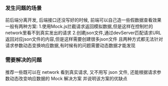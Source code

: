 <!-- {name: 'config', type: 'scene'} -->
### 发生问题的场景
  前后端分离开发, 后端接口还没写好的时候, 前端可以自己造一些假数据查看效果
  一般有两种方案:
  1.使用Mock.js拦截请求返回模拟数据,但是这样在控制栏的network里看不到真实发出的请求
  2.创建json文件,通过devServer匹配请求URL返回对应json文件的内容,但是这样需要创建很多json文件
  且两种方式都无法针对请求参数动态变换响应数据,有时候有的问题需要动态数据才能发现
<!--
  说明：
    描述一个发生所述问题的场景，以及必要的信息
  比如：
    接用户反馈，你司网站首次进入到内容出现间会有一段不小的白屏时间。该网站是用前端框架开发的CSR（Client Side Rendering，客户端渲染）应用
 -->

### 需要解决的问题
推荐一些既可以在 network 看到真实请求, 又不用写 json 文件, 还能根据请求参数动态改变响应数据的 Mock 解决方案
并说明该方案的优缺点



<!--
  说明：
    明确需要以怎样的顺序，从什么角度，回答哪些问题
  比如：
    请以如下顺序回答：
      1. 如何分析首屏加载CSR的性能？
      2. 分析后如何找出CSR性能瓶颈？
      3. 如何解决CSR性能瓶颈？
      4. 有没有其他渲染方案可以解决CSR当前问题，他的原理是什么？
 -->